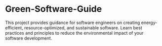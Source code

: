 # Green-Software-Guide
This project provides guidance for software engineers on creating energy-efficient, resource-optimized, and sustainable software. Learn best practices and principles to reduce the environmental impact of your software development.
